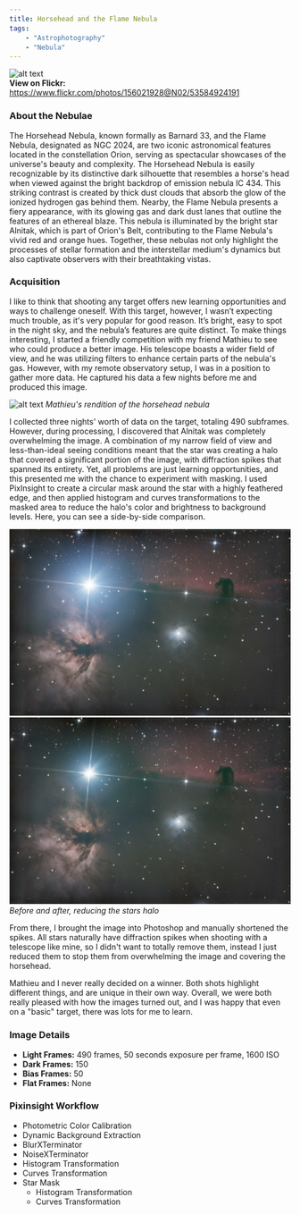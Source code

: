 ```yaml
---
title: Horsehead and the Flame Nebula
tags: 
    - "Astrophotography"
    - "Nebula"
---
```

![alt text](horsehead.png)  
**View on Flickr:** https://www.flickr.com/photos/156021928@N02/53584924191

### About the Nebulae
The Horsehead Nebula, known formally as Barnard 33, and the Flame Nebula, designated as NGC 2024, are two iconic astronomical features located in the constellation Orion, serving as spectacular showcases of the universe's beauty and complexity. The Horsehead Nebula is easily recognizable by its distinctive dark silhouette that resembles a horse's head when viewed against the bright backdrop of emission nebula IC 434. This striking contrast is created by thick dust clouds that absorb the glow of the ionized hydrogen gas behind them. Nearby, the Flame Nebula presents a fiery appearance, with its glowing gas and dark dust lanes that outline the features of an ethereal blaze. This nebula is illuminated by the bright star Alnitak, which is part of Orion's Belt, contributing to the Flame Nebula's vivid red and orange hues. Together, these nebulas not only highlight the processes of stellar formation and the interstellar medium's dynamics but also captivate observers with their breathtaking vistas.

### Acquisition
I like to think that shooting any target offers new learning opportunities and ways to challenge oneself. With this target, however, I wasn’t expecting much trouble, as it's very popular for good reason. It’s bright, easy to spot in the night sky, and the nebula’s features are quite distinct. To make things interesting, I started a friendly competition with my friend Mathieu to see who could produce a better image. His telescope boasts a wider field of view, and he was utilizing filters to enhance certain parts of the nebula's gas. However, with my remote observatory setup, I was in a position to gather more data. He captured his data a few nights before me and produced this image.

![alt text](mathieu-horsehead.png)
*Mathieu's rendition of the horsehead nebula*

I collected three nights' worth of data on the target, totaling 490 subframes. However, during processing, I discovered that Alnitak was completely overwhelming the image. A combination of my narrow field of view and less-than-ideal seeing conditions meant that the star was creating a halo that covered a significant portion of the image, with diffraction spikes that spanned its entirety. Yet, all problems are just learning opportunities, and this presented me with the chance to experiment with masking. I used PixInsight to create a circular mask around the star with a highly feathered edge, and then applied histogram and curves transformations to the masked area to reduce the halo's color and brightness to background levels. Here, you can see a side-by-side comparison.

![alt text](star-before.png)  
![alt text](star-after.png)  
*Before and after, reducing the stars halo*

From there, I brought the image into Photoshop and manually shortened the spikes. All stars naturally have diffraction spikes when shooting with a telescope like mine, so I didn't want to totally remove them, instead I just reduced them to stop them from overwhelming the image and covering the horsehead.

Mathieu and I never really decided on a winner. Both shots highlight different things, and are unique in their own way. Overall, we were both really pleased with how the images turned out, and I was happy that even on a "basic" target, there was lots for me to learn.

### Image Details
- **Light Frames:** 490 frames, 50 seconds exposure per frame, 1600 ISO
- **Dark Frames:** 150 
- **Bias Frames:** 50  
- **Flat Frames:** None  

### Pixinsight Workflow
- Photometric Color Calibration
- Dynamic Background Extraction
- BlurXTerminator
- NoiseXTerminator
- Histogram Transformation
- Curves Transformation
- Star Mask
    - Histogram Transformation
    - Curves Transformation




